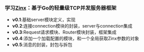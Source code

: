### 学习[Zinx](https://github.com/aceld/zinx)：基于Go的轻量级TCP并发服务器框架

* **v0.1**:基础server模块定义，实现
* **v0.2**:连接connection模块的封装，server与connection集成
* **v0.3**:Request请求模块、Router模块封装，框架集成
* **v0.4**:添加一个加载配置的模块，和一个全局获取Zinx参数的对象
* **v0.5**:消息的封装，封包与拆包